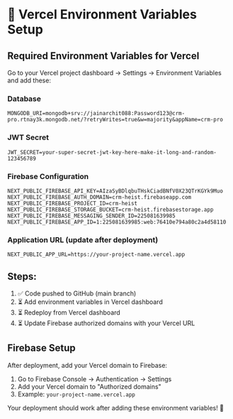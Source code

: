 # 🚀 Vercel Environment Variables Setup

## Required Environment Variables for Vercel

Go to your Vercel project dashboard → Settings → Environment Variables and add these:

### Database
```
MONGODB_URI=mongodb+srv://jainarchit088:Password123@crm-pro.rtnay3k.mongodb.net/?retryWrites=true&w=majority&appName=crm-pro
```

### JWT Secret
```
JWT_SECRET=your-super-secret-jwt-key-here-make-it-long-and-random-123456789
```

### Firebase Configuration
```
NEXT_PUBLIC_FIREBASE_API_KEY=AIzaSyBDlqbuTHskCiadBNfV0X23QTrKGYk9Muo
NEXT_PUBLIC_FIREBASE_AUTH_DOMAIN=crm-heist.firebaseapp.com
NEXT_PUBLIC_FIREBASE_PROJECT_ID=crm-heist
NEXT_PUBLIC_FIREBASE_STORAGE_BUCKET=crm-heist.firebasestorage.app
NEXT_PUBLIC_FIREBASE_MESSAGING_SENDER_ID=225081639985
NEXT_PUBLIC_FIREBASE_APP_ID=1:225081639985:web:76410e794a80c2a4d58110
```

### Application URL (update after deployment)
```
NEXT_PUBLIC_APP_URL=https://your-project-name.vercel.app
```

## Steps:
1. ✅ Code pushed to GitHub (main branch)
2. ⏳ Add environment variables in Vercel dashboard
3. ⏳ Redeploy from Vercel dashboard
4. ⏳ Update Firebase authorized domains with your Vercel URL

## Firebase Setup
After deployment, add your Vercel domain to Firebase:
1. Go to Firebase Console → Authentication → Settings
2. Add your Vercel domain to "Authorized domains"
3. Example: `your-project-name.vercel.app`

Your deployment should work after adding these environment variables! 🎉
